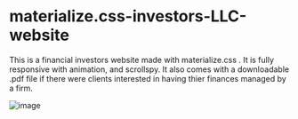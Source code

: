 # materialize.css-investors-LLC-website
This is a financial investors website made with materialize.css . It is fully responsive with animation, and scrollspy. It also comes with a downloadable .pdf file if there were clients interested in having thier finances managed by a firm. 


![image](https://user-images.githubusercontent.com/23155302/42295943-93333ec4-7fbd-11e8-8c43-7bf426ccd172.png)
